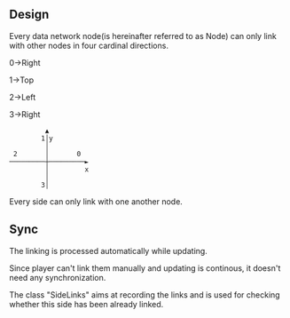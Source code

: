 ## Design

Every data network node(is hereinafter referred to as Node) can only link with other nodes in four cardinal directions.

0->Right

1->Top

2->Left

3->Right
```
         ▲
        1│y
         │
 2       │       0
─────────┼─────────►
         │         x
         │
        3│
```
Every side can only link with one another node.

## Sync

The linking is processed automatically while updating.

Since player can't link them manually and updating is continous, it doesn't need any synchronization.

The class "SideLinks" aims at recording the links and is used for checking whether this side has been already linked.
